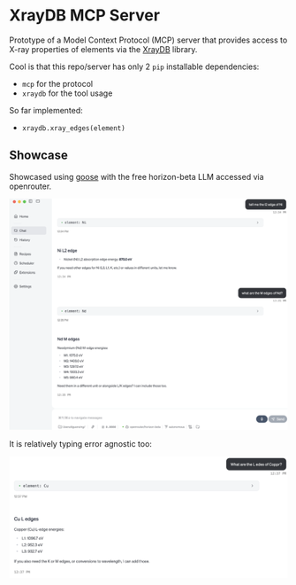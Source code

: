 # XrayDB MCP Server

Prototype of a Model Context Protocol (MCP) server that provides access to X-ray properties of elements via the [XrayDB](https://github.com/xraypy/XrayDB) library.

Cool is that this repo/server has only 2 `pip` installable dependencies:
- `mcp` for the protocol
- `xraydb` for the tool usage


So far implemented:
- `xraydb.xray_edges(element)` 

## Showcase

Showcased using [goose](https://github.com/block/goose/) with the free horizon-beta LLM accessed via openrouter.

![Goose Showcase](static/goose_showcase.png)

It is relatively typing error agnostic too:

![Goose Tyoi](static/goose_typos.png)

